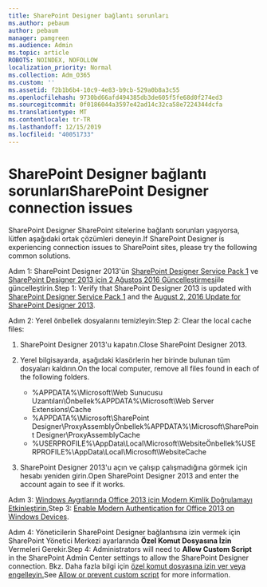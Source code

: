 ```yaml
---
title: SharePoint Designer bağlantı sorunları
ms.author: pebaum
author: pebaum
manager: pamgreen
ms.audience: Admin
ms.topic: article
ROBOTS: NOINDEX, NOFOLLOW
localization_priority: Normal
ms.collection: Adm_O365
ms.custom: ''
ms.assetid: f2b1b6b4-10c9-4e83-b9cb-529a0b8a3c55
ms.openlocfilehash: 9730bd66afd494385db3de605f5fe68d0f274ed3
ms.sourcegitcommit: 0f0186044a3597e42ad14c32ca58e7224344dcfa
ms.translationtype: MT
ms.contentlocale: tr-TR
ms.lasthandoff: 12/15/2019
ms.locfileid: "40051733"
---
```

# <a name="sharepoint-designer-connection-issues"></a><span data-ttu-id="3062b-102">SharePoint Designer bağlantı sorunları</span><span class="sxs-lookup"><span data-stu-id="3062b-102">SharePoint Designer connection issues</span></span> 

<span data-ttu-id="3062b-103">SharePoint Designer SharePoint sitelerine bağlantı sorunları yaşıyorsa, lütfen aşağıdaki ortak çözümleri deneyin.</span><span class="sxs-lookup"><span data-stu-id="3062b-103">If SharePoint Designer is experiencing connection issues to SharePoint sites, please try the following common solutions.</span></span>

<span data-ttu-id="3062b-104">Adım 1: SharePoint Designer 2013'ün [SharePoint Designer Service Pack 1](https://support.microsoft.com/help/2817441/description-of-microsoft-sharepoint-designer-2013-service-pack-1-sp1) ve [SharePoint Designer 2013 için 2 Ağustos 2016 Güncelleştirmesi](https://support.microsoft.com/help/3114721/august-2-2016-update-for-sharepoint-designer-2013-kb3114721)ile güncelleştirin.</span><span class="sxs-lookup"><span data-stu-id="3062b-104">Step 1: Verify that SharePoint Designer 2013 is updated with [SharePoint Designer Service Pack 1](https://support.microsoft.com/help/2817441/description-of-microsoft-sharepoint-designer-2013-service-pack-1-sp1) and the [August 2, 2016 Update for SharePoint Designer 2013](https://support.microsoft.com/help/3114721/august-2-2016-update-for-sharepoint-designer-2013-kb3114721).</span></span>



<span data-ttu-id="3062b-105">Adım 2: Yerel önbellek dosyalarını temizleyin:</span><span class="sxs-lookup"><span data-stu-id="3062b-105">Step 2: Clear the local cache files:</span></span>

1. <span data-ttu-id="3062b-106">SharePoint Designer 2013'u kapatın.</span><span class="sxs-lookup"><span data-stu-id="3062b-106">Close SharePoint Designer 2013.</span></span>

2. <span data-ttu-id="3062b-107">Yerel bilgisayarda, aşağıdaki klasörlerin her birinde bulunan tüm dosyaları kaldırın.</span><span class="sxs-lookup"><span data-stu-id="3062b-107">On the local computer, remove all files found in each of the following folders.</span></span>

    - <span data-ttu-id="3062b-108">%APPDATA%\Microsoft\Web Sunucusu Uzantıları\Önbellek</span><span class="sxs-lookup"><span data-stu-id="3062b-108">%APPDATA%\Microsoft\Web Server Extensions\Cache</span></span>
    - <span data-ttu-id="3062b-109">%APPDATA%\Microsoft\SharePoint Designer\ProxyAssemblyÖnbellek</span><span class="sxs-lookup"><span data-stu-id="3062b-109">%APPDATA%\Microsoft\SharePoint Designer\ProxyAssemblyCache</span></span>
    - <span data-ttu-id="3062b-110">%USERPROFILE%\AppData\Local\Microsoft\WebsiteÖnbellek</span><span class="sxs-lookup"><span data-stu-id="3062b-110">%USERPROFILE%\AppData\Local\Microsoft\WebsiteCache</span></span>

3. <span data-ttu-id="3062b-111">SharePoint Designer 2013'u açın ve çalışıp çalışmadığına görmek için hesabı yeniden girin.</span><span class="sxs-lookup"><span data-stu-id="3062b-111">Open SharePoint Designer 2013 and enter the account again to see if it works.</span></span>

<span data-ttu-id="3062b-112">Adım 3: [Windows Aygıtlarında Office 2013 için Modern Kimlik Doğrulamayı Etkinleştirin.](https://docs.microsoft.com/office365/admin/security-and-compliance/enable-modern-authentication?redirectSourcePath=/article/Enable-Modern-Authentication-for-Office-2013-on-Windows-devices-7dc1c01a-090f-4971-9677-f1b192d6c910&view=o365-worldwide)</span><span class="sxs-lookup"><span data-stu-id="3062b-112">Step 3: [Enable Modern Authentication for Office 2013 on Windows Devices](https://docs.microsoft.com/office365/admin/security-and-compliance/enable-modern-authentication?redirectSourcePath=/article/Enable-Modern-Authentication-for-Office-2013-on-Windows-devices-7dc1c01a-090f-4971-9677-f1b192d6c910&view=o365-worldwide).</span></span>

<span data-ttu-id="3062b-113">Adım 4: Yöneticilerin SharePoint Designer bağlantısına izin vermek için SharePoint Yönetici Merkezi ayarlarında **Özel Komut Dosyasına İzin** Vermeleri Gerekir.</span><span class="sxs-lookup"><span data-stu-id="3062b-113">Step 4: Administrators will need to **Allow Custom Script** in the SharePoint Admin Center settings to allow the SharePoint Designer connection.</span></span> <span data-ttu-id="3062b-114">Bkz. Daha fazla bilgi için [özel komut dosyasına izin ver veya engelleyin.](https://docs.microsoft.com/sharepoint/allow-or-prevent-custom-script)</span><span class="sxs-lookup"><span data-stu-id="3062b-114">See [Allow or prevent custom script](https://docs.microsoft.com/sharepoint/allow-or-prevent-custom-script) for more information.</span></span>


